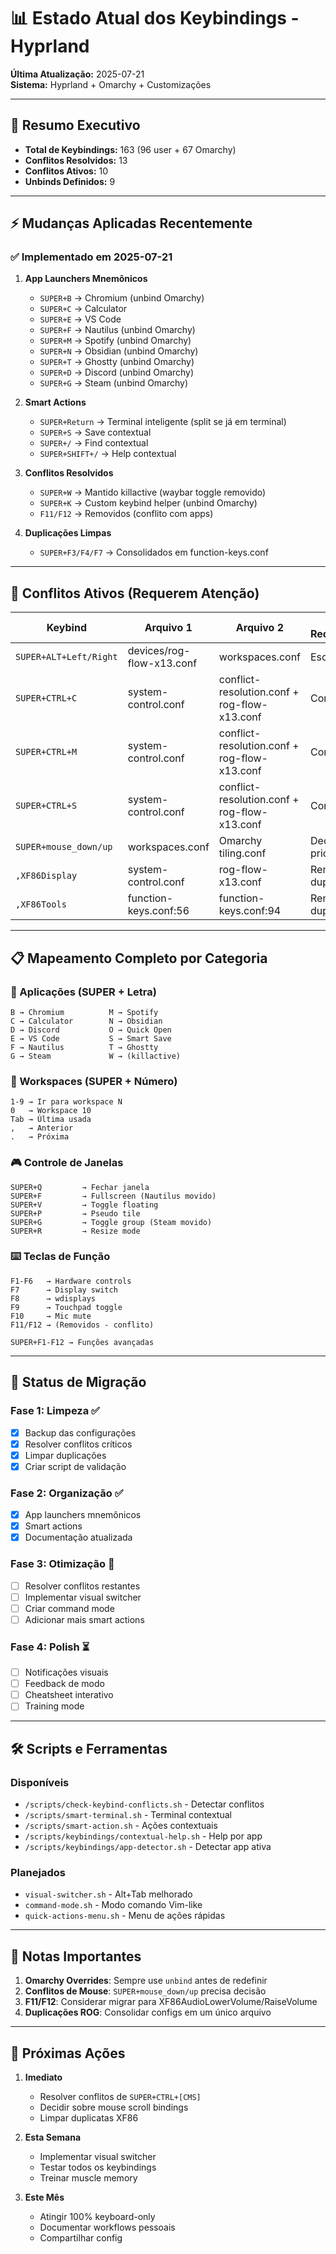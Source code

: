 # 📊 Estado Atual dos Keybindings - Hyprland

**Última Atualização:** 2025-07-21  
**Sistema:** Hyprland + Omarchy + Customizações

---

## 🎯 Resumo Executivo

- **Total de Keybindings:** 163 (96 user + 67 Omarchy)
- **Conflitos Resolvidos:** 13
- **Conflitos Ativos:** 10
- **Unbinds Definidos:** 9

---

## ⚡ Mudanças Aplicadas Recentemente

### ✅ Implementado em 2025-07-21

1. **App Launchers Mnemônicos**
   - `SUPER+B` → Chromium (unbind Omarchy)
   - `SUPER+C` → Calculator
   - `SUPER+E` → VS Code  
   - `SUPER+F` → Nautilus (unbind Omarchy)
   - `SUPER+M` → Spotify (unbind Omarchy)
   - `SUPER+N` → Obsidian (unbind Omarchy)
   - `SUPER+T` → Ghostty (unbind Omarchy)
   - `SUPER+D` → Discord (unbind Omarchy)
   - `SUPER+G` → Steam (unbind Omarchy)

2. **Smart Actions**
   - `SUPER+Return` → Terminal inteligente (split se já em terminal)
   - `SUPER+S` → Save contextual
   - `SUPER+/` → Find contextual
   - `SUPER+SHIFT+/` → Help contextual

3. **Conflitos Resolvidos**
   - `SUPER+W` → Mantido killactive (waybar toggle removido)
   - `SUPER+K` → Custom keybind helper (unbind Omarchy)
   - `F11/F12` → Removidos (conflito com apps)

4. **Duplicações Limpas**
   - `SUPER+F3/F4/F7` → Consolidados em function-keys.conf

---

## 🚨 Conflitos Ativos (Requerem Atenção)

| Keybind | Arquivo 1 | Arquivo 2 | Ação Recomendada |
|---------|-----------|-----------|------------------|
| `SUPER+ALT+Left/Right` | devices/rog-flow-x13.conf | workspaces.conf | Escolher um |
| `SUPER+CTRL+C` | system-control.conf | conflict-resolution.conf + rog-flow-x13.conf | Consolidar |
| `SUPER+CTRL+M` | system-control.conf | conflict-resolution.conf + rog-flow-x13.conf | Consolidar |
| `SUPER+CTRL+S` | system-control.conf | conflict-resolution.conf + rog-flow-x13.conf | Consolidar |
| `SUPER+mouse_down/up` | workspaces.conf | Omarchy tiling.conf | Decidir prioridade |
| `,XF86Display` | system-control.conf | rog-flow-x13.conf | Remover duplicata |
| `,XF86Tools` | function-keys.conf:56 | function-keys.conf:94 | Remover duplicata |

---

## 📋 Mapeamento Completo por Categoria

### 🚀 Aplicações (SUPER + Letra)
```
B → Chromium          M → Spotify
C → Calculator        N → Obsidian  
D → Discord           O → Quick Open
E → VS Code           S → Smart Save
F → Nautilus          T → Ghostty
G → Steam             W → (killactive)
```

### 🔢 Workspaces (SUPER + Número)
```
1-9 → Ir para workspace N
0   → Workspace 10
Tab → Última usada
,   → Anterior
.   → Próxima
```

### 🎮 Controle de Janelas
```
SUPER+Q         → Fechar janela
SUPER+F         → Fullscreen (Nautilus movido)
SUPER+V         → Toggle floating
SUPER+P         → Pseudo tile
SUPER+G         → Toggle group (Steam movido)
SUPER+R         → Resize mode
```

### ⌨️ Teclas de Função
```
F1-F6   → Hardware controls
F7      → Display switch
F8      → wdisplays
F9      → Touchpad toggle
F10     → Mic mute
F11/F12 → (Removidos - conflito)

SUPER+F1-F12 → Funções avançadas
```

---

## 🔄 Status de Migração

### Fase 1: Limpeza ✅
- [x] Backup das configurações
- [x] Resolver conflitos críticos
- [x] Limpar duplicações
- [x] Criar script de validação

### Fase 2: Organização ✅
- [x] App launchers mnemônicos
- [x] Smart actions
- [x] Documentação atualizada

### Fase 3: Otimização 🚧
- [ ] Resolver conflitos restantes
- [ ] Implementar visual switcher
- [ ] Criar command mode
- [ ] Adicionar mais smart actions

### Fase 4: Polish ⏳
- [ ] Notificações visuais
- [ ] Feedback de modo
- [ ] Cheatsheet interativo
- [ ] Training mode

---

## 🛠️ Scripts e Ferramentas

### Disponíveis
- `/scripts/check-keybind-conflicts.sh` - Detectar conflitos
- `/scripts/smart-terminal.sh` - Terminal contextual
- `/scripts/smart-action.sh` - Ações contextuais
- `/scripts/keybindings/contextual-help.sh` - Help por app
- `/scripts/keybindings/app-detector.sh` - Detectar app ativa

### Planejados
- `visual-switcher.sh` - Alt+Tab melhorado
- `command-mode.sh` - Modo comando Vim-like
- `quick-actions-menu.sh` - Menu de ações rápidas

---

## 📝 Notas Importantes

1. **Omarchy Overrides**: Sempre use `unbind` antes de redefinir
2. **Conflitos de Mouse**: `SUPER+mouse_down/up` precisa decisão
3. **F11/F12**: Considerar migrar para XF86AudioLowerVolume/RaiseVolume
4. **Duplicações ROG**: Consolidar configs em um único arquivo

---

## 🎯 Próximas Ações

1. **Imediato**
   - Resolver conflitos de `SUPER+CTRL+[CMS]`
   - Decidir sobre mouse scroll bindings
   - Limpar duplicatas XF86

2. **Esta Semana**
   - Implementar visual switcher
   - Testar todos os keybindings
   - Treinar muscle memory

3. **Este Mês**
   - Atingir 100% keyboard-only
   - Documentar workflows pessoais
   - Compartilhar config